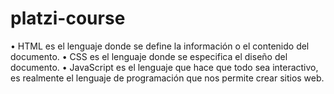 # platzi-course
 •	HTML es el lenguaje donde se define la información o el contenido del documento.
•	CSS es el lenguaje donde se especifica el diseño del documento.
•	JavaScript es el lenguaje que hace que todo sea interactivo, es realmente el lenguaje de programación que nos permite crear sitios web.

